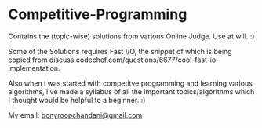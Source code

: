 Competitive-Programming
=======================

Contains the (topic-wise) solutions from various Online Judge. Use at will. :)

Some of the Solutions requires Fast I/O, the snippet of which is being copied from discuss.codechef.com/questions/6677/cool-fast-io-implementation.

Also when i was started with competitve programming and learning various algorithms, i've made a syllabus of all the important topics/algorithms which I thought would be helpful to a beginner. :) 

My email: bonyroopchandani@gmail.com
